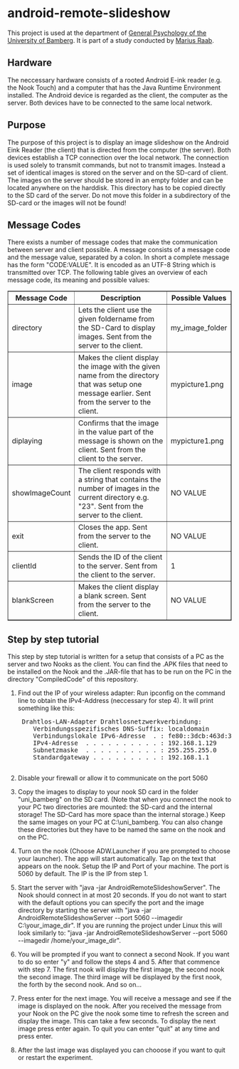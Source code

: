 android-remote-slideshow
========================

This project is used at the department of [General Psychology of the University of Bamberg](http://www.uni-bamberg.de/allgpsych/). It is part of a study conducted by [Marius Raab](http://www.uni-bamberg.de/allgpsych/wissenschaftliche-mitarbeiter/marius-raab/). 

Hardware
---
The neccessary hardware consists of a rooted Android E-ink reader (e.g. the Nook Touch) and a computer that has the Java Runtime Environment installed. The Android device is regarded as the client, the computer as the server. Both devices have to be connected to the same local network.

Purpose
---
The purpose of this project is to display an image slideshow on the Android Eink Reader (the client) that is directed from the computer (the server). Both devices establish a TCP connection over the local network. The connection is used solely to transmit commands, but not to transmit images. Instead a set of identical images is stored on the server and on the SD-card of client. The images on the server should be stored in an empty folder and can be located anywhere on the harddisk. This directory has to be copied directly to the SD card of the server. Do not move this folder in a subdirectory of the SD-card or the images will not be found!

Message Codes
---
There exists a number of message codes that make the communication between server and client possible. A message consists of a message code and the message value, separated by a colon. In short a complete message has the form "CODE:VALUE". It is encoded as an UTF-8 String which is transmitted over TCP. The following table gives an overview of each message code, its meaning and possible values:

<table border="1">
	<tr>
		<th>Message Code</th><th>Description</th><th>Possible Values</th>
	</tr>
	<tr>
		<td>directory</td><td>Lets the client use the given foldername from the SD-Card to display images. Sent from the server to the client.</td><td>my_image_folder</td>
	</tr>
	<tr>
		<td>image</td><td>Makes the client display the image with the given name from the directory that was setup one message earlier. Sent from the server to the client.</td><td>mypicture1.png</td>
	</tr>
	<tr>
		<td>diplaying</td><td>Confirms that the image in the value part of the message is shown on the client. Sent from the client to the server.</td><td>mypicture1.png</td>
	</tr>
	<tr>
		<td>showImageCount</td><td>The client responds with a string that contains the number of images in the current directory e.g. "23". Sent from the server to the client.</td><td>NO VALUE</td>
	</tr>
	<tr>
		<td>exit</td><td>Closes the app. Sent from the server to the client. </td><td>NO VALUE</td>
	</tr>
	<tr>
		<td>clientId</td><td>Sends the ID of the client to the server. Sent from the client to the server. </td><td>1</td>
	</tr>
	<tr>
		<td>blankScreen</td><td>Makes the client display a blank screen. Sent from the server to the client. </td><td>NO VALUE</td>
	</tr>
</table>


Step by step tutorial
---

This step by step tutorial is written for a setup that consists of a PC as the server and two Nooks as the client. You can find the .APK files that need to be installed on the Nook and the .JAR-file that has to be run on the PC in the directory "CompiledCode" of this repository.

1. Find out the IP of your wireless adapter:
Run ipconfig on the command line to obtain the IPv4-Address (neccessary for step 4). It will print something like this:

	<pre>
	Drahtlos-LAN-Adapter Drahtlosnetzwerkverbindung:
	   Verbindungsspezifisches DNS-Suffix: localdomain
	   Verbindungslokale IPv6-Adresse  . : fe80::3dcb:463d:3687:6331%12
	   IPv4-Adresse  . . . . . . . . . . : 192.168.1.129
	   Subnetzmaske  . . . . . . . . . . : 255.255.255.0
	   Standardgateway . . . . . . . . . : 192.168.1.1
	</pre>

2. Disable your firewall or allow it to communicate on the port 5060

3. Copy the images to display to your nook SD card in the folder "uni_bamberg" on the SD card. (Note that when you connect the nook to your PC two directories are mounted: the SD-card and the internal storage! The SD-Card has more space than the internal storage.) Keep the same images on your PC at C:\uni_bamberg. You can also change these directories but they have to be named the same on the nook and on the PC.

4. Turn on the nook (Choose ADW.Launcher if you are prompted to choose your launcher). The app will start automatically. Tap on the text that appears on the nook. Setup the IP and Port of your machine. The port is 5060 by default. The IP is the IP from step 1.

5. Start the server with "java -jar AndroidRemoteSlideshowServer". The Nook should connect in at most 20 seconds. If you do not want to start with the default options you can specify the port and the image directory by starting the server with "java -jar AndroidRemoteSlideshowServer --port 5060 --imagedir C:\your_image_dir". If you are running the project under Linux this will look similarly to: "java -jar AndroidRemoteSlideshowServer --port 5060 --imagedir /home/your_image_dir".

6. You will be prompted if you want to connect a second Nook. If you want to do so enter "y" and follow the steps 4 and 5. After that commence with step 7. The first nook will display the first image, the second nook the second image. The third image will be displayed by the first nook, the forth by the second nook. And so on...

7. Press enter for the next image. You will receive a message and see if the image is displayed on the nook. After you received the message from your Nook on the PC give the nook some time to refresh the screen and display the image. This can take a few seconds. To display the next image press enter again. To quit you can enter "quit" at any time and press enter.

8. After the last image was displayed you can chooose if you want to quit or restart the experiment.